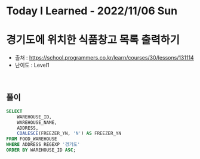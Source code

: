 # Today I Learned - 2022/11/06 Sun

# 경기도에 위치한 식품창고 목록 출력하기
- 출처 : https://school.programmers.co.kr/learn/courses/30/lessons/131114
- 난이도 : Level1
<br>

## 풀이
```sql
SELECT
    WAREHOUSE_ID,
    WAREHOUSE_NAME,
    ADDRESS,
    COALESCE(FREEZER_YN, 'N') AS FREEZER_YN
FROM FOOD_WAREHOUSE
WHERE ADDRESS REGEXP '경기도'
ORDER BY WAREHOUSE_ID ASC;
```
